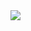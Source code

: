 <img src="https://capsule-render.vercel.app/api?type=shark&color=auto&height=20px&section=header&text=MatbamTIL&fontSize=16px" />

